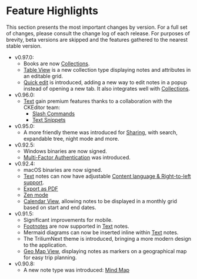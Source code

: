 # Feature Highlights
This section presents the most important changes by version. For a full set of changes, please consult the change log of each release. For purposes of brevity, beta versions are skipped and the features gathered to the nearest stable version.

*   v0.97.0:
    *   Books are now <a class="reference-link" href="Note%20Types/Collections.md">Collections</a>.
    *   <a class="reference-link" href="Note%20Types/Collections/Table%20View.md">Table View</a> is a new collection type displaying notes and attributes in an editable grid.
    *   <a class="reference-link" href="Basic%20Concepts%20and%20Features/UI%20Elements/Quick%20edit.md">Quick edit</a> is introduced, adding a new way to edit notes in a popup instead of opening a new tab. It also integrates well with <a class="reference-link" href="Note%20Types/Collections.md">Collections</a>.
*   v0.96.0:
    *   <a class="reference-link" href="Note%20Types/Text.md">Text</a> gain premium features thanks to a collaboration with the CKEditor team:
        *   <a class="reference-link" href="Note%20Types/Text/Premium%20features/Slash%20Commands.md">Slash Commands</a>
        *   <a class="reference-link" href="Note%20Types/Text/Premium%20features/Text%20Snippets.md">Text Snippets</a>
*   v0.95.0:
    *   A more friendly theme was introduced for <a class="reference-link" href="Advanced%20Usage/Sharing.md">Sharing</a>, with search, expandable tree, night mode and more.
*   v0.92.5:
    *   Windows binaries are now signed.
    *   <a class="reference-link" href="Installation%20%26%20Setup/Server%20Installation/Multi-Factor%20Authentication.md">Multi-Factor Authentication</a> was introduced.
*   v0.92.4:
    *   macOS binaries are now signed.
    *   <a class="reference-link" href="Note%20Types/Text.md">Text</a> notes can now have adjustable <a class="reference-link" href="Note%20Types/Text/Content%20language%20%26%20Right-to-le.md">Content language &amp; Right-to-left support</a>.
    *   <a class="reference-link" href="Basic%20Concepts%20and%20Features/Notes/Export%20as%20PDF.md">Export as PDF</a>
    *   <a class="reference-link" href="Basic%20Concepts%20and%20Features/Zen%20mode.md">Zen mode</a>
    *   <a class="reference-link" href="Note%20Types/Collections/Calendar%20View.md">Calendar View</a>, allowing notes to be displayed in a monthly grid based on start and end dates.
*   v0.91.5:
    *   Significant improvements for mobile.
    *   <a class="reference-link" href="Note%20Types/Text/Footnotes.md">Footnotes</a> are now supported in <a class="reference-link" href="Note%20Types/Text.md">Text</a> notes.
    *   Mermaid diagrams can now be inserted inline within <a class="reference-link" href="Note%20Types/Text.md">Text</a> notes.
    *   The TriliumNext theme is introduced, bringing a more modern design to the application.
    *   <a class="reference-link" href="Note%20Types/Collections/Geo%20Map%20View.md">Geo Map View</a>, displaying notes as markers on a geographical map for easy trip planning.
*   v0.90.8:
    *   A new note type was introduced: <a class="reference-link" href="Note%20Types/Mind%20Map.md">Mind Map</a>